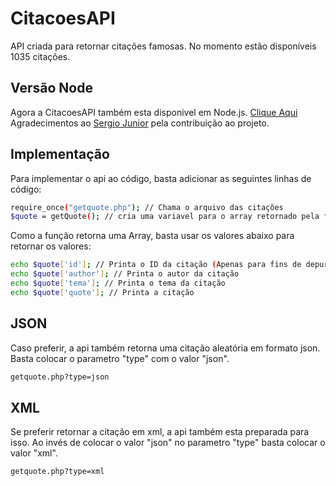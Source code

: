 # CitacoesAPI
API criada para retornar citações famosas. No momento estão disponíveis 1035 citações.

## Versão Node
Agora a CitacoesAPI também esta disponivel em Node.js. [Clique Aqui](https://github.com/WillianRod/CitacoesAPI/tree/master/node)
Agradecimentos ao [Sergio Junior](https://github.com/SergioJrDev) pela contribuição ao projeto.

## Implementação
Para implementar o api ao código, basta adicionar as seguintes linhas de código:
```sh
require_once("getquote.php"); // Chama o arquivo das citações
$quote = getQuote(); // cria uma variavel para o array retornado pela função
```
Como a função retorna uma Array, basta usar os valores abaixo para retornar os valores:
```sh
echo $quote['id']; // Printa o ID da citação (Apenas para fins de depuração)
echo $quote['author']; // Printa o autor da citação
echo $quote['tema']; // Printa o tema da citação
echo $quote['quote']; // Printa a citação
```
## JSON
Caso preferir, a api também retorna uma citação aleatória em formato json. Basta colocar o parametro "type" com o valor "json".
```sh
getquote.php?type=json
```

## XML
Se preferir retornar a citação em xml, a api também esta preparada para isso. Ao invés de colocar o valor "json" no parametro "type" basta colocar o valor "xml".
```sh
getquote.php?type=xml
```
